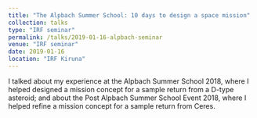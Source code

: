 ```yaml
---
title: "The Alpbach Summer School: 10 days to design a space mission"
collection: talks
type: "IRF seminar"
permalink: /talks/2019-01-16-alpbach-seminar
venue: "IRF seminar"
date: 2019-01-16
location: "IRF Kiruna"
---
```

I talked about my experience at the Alpbach Summer School 2018, where I helped designed a mission concept for a sample return from a D-type asteroid;
and about the Post Alpbach Summer School Event 2018, where I helped refine a mission concept for a sample return from Ceres.
